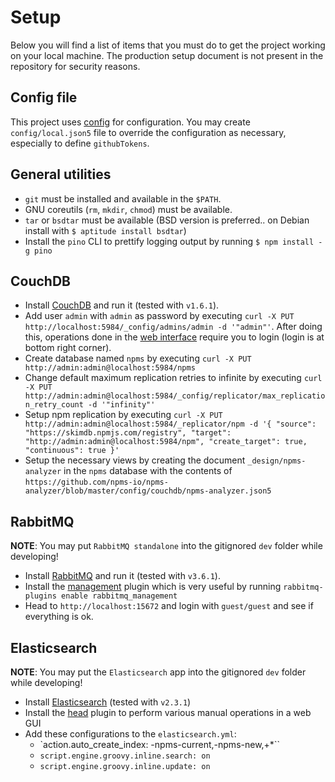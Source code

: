 # Setup

Below you will find a list of items that you must do to get the project working on your local machine. The production setup document is not present in the repository for security reasons.


## Config file

This project uses [config](https://www.npmjs.com/package/config) for configuration. You may create `config/local.json5` file to override the configuration as necessary, especially to define `githubTokens`.


## General utilities

- `git` must be installed and available in the `$PATH`.
- GNU coreutils (`rm`, `mkdir`, `chmod`) must be available.
- `tar` or `bsdtar` must be available (BSD version is preferred.. on Debian install with `$ aptitude install bsdtar`)
- Install the `pino` CLI to prettify logging output by running `$ npm install -g pino`


## CouchDB

- Install [CouchDB](http://couchdb.apache.org/) and run it (tested with `v1.6.1`).
- Add user `admin` with `admin` as password by executing `curl -X PUT http://localhost:5984/_config/admins/admin -d '"admin"'`. After doing this, operations done in the [web interface](http://localhost:5984/_utils/) require you to login (login is at bottom right corner).
- Create database named `npms` by executing `curl -X PUT http://admin:admin@localhost:5984/npms`
- Change default maximum replication retries to infinite by executing `curl -X PUT http://admin:admin@localhost:5984/_config/replicator/max_replication_retry_count -d '"infinity"'`
- Setup npm replication by executing `curl -X PUT http://admin:admin@localhost:5984/_replicator/npm -d '{ "source": "https://skimdb.npmjs.com/registry", "target": "http://admin:admin@localhost:5984/npm", "create_target": true, "continuous": true }'`
- Setup the necessary views by creating the document `_design/npms-analyzer` in the `npms` database with the contents of `https://github.com/npms-io/npms-analyzer/blob/master/config/couchdb/npms-analyzer.json5`


## RabbitMQ

**NOTE**: You may put `RabbitMQ standalone` into the gitignored `dev` folder while developing!

- Install [RabbitMQ](https://www.rabbitmq.com/download.html) and run it (tested with `v3.6.1`).
- Install the [management](https://www.rabbitmq.com/management.html) plugin which is very useful by running `rabbitmq-plugins enable rabbitmq_management`
- Head to `http://localhost:15672` and login with `guest/guest` and see if everything is ok.


## Elasticsearch

**NOTE**: You may put the `Elasticsearch` app into the gitignored `dev` folder while developing!

- Install [Elasticsearch](https://www.elastic.co/downloads/elasticsearch) (tested with `v2.3.1`)
- Install the [head](https://github.com/mobz/elasticsearch-head) plugin to perform various manual operations in a web GUI
- Add these configurations to the `elasticsearch.yml`:
  - `action.auto_create_index: -npms-current,-npms-new,+*``
  - `script.engine.groovy.inline.search: on`
  - `script.engine.groovy.inline.update: on`
